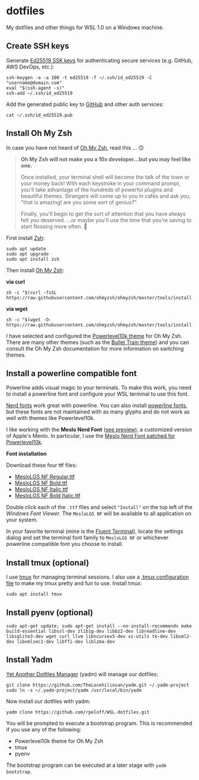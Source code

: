 dotfiles
========

My dotfiles and other things for WSL 1.0 on a Windows machine.

Create SSH keys
---------------

Generate [Ed25519 SSK keys](https://medium.com/risan/upgrade-your-ssh-key-to-ed25519-c6e8d60d3c54) for authenticating secure services (e.g. GitHub, AWS DevOps, etc.):

```
ssh-keygen -o -a 100 -t ed25519 -f ~/.ssh/id_ed25519 -C "username@domain.com"
eval "$(ssh-agent -s)"
ssh-add ~/.ssh/id_ed25519
```

Add the generated public key to [GitHub](https://github.com/settings/ssh/new) and other auth services:

```
cat ~/.ssh/id_ed25519.pub
```

Install Oh My Zsh
-----------------

In case you have not heard of [Oh My Zsh](https://github.com/ohmyzsh/ohmyzsh), read this ... 🙃

> **Oh My Zsh will not make you a 10x developer...but you may feel like one.**
>
> Once installed, your terminal shell will become the talk of the town or your money back! With each keystroke in your command prompt, you'll take advantage of the hundreds of powerful plugins and beautiful themes. Strangers will come up to you in cafés and ask you, "that is amazing! are you some sort of genius?"
>
>Finally, you'll begin to get the sort of attention that you have always felt you deserved. ...or maybe you'll use the time that you're saving to start flossing more often. 😬
> 

First install [Zsh](https://github.com/ohmyzsh/ohmyzsh/wiki/Installing-ZSH):

``` 
sudo apt update
sudo apt upgrade
sudo apt install zsh
```

Then install [Oh My Zsh](https://github.com/ohmyzsh/ohmyzsh):

**via curl**
```
sh -c "$(curl -fsSL https://raw.githubusercontent.com/ohmyzsh/ohmyzsh/master/tools/install.sh)"
```

**via wget**
```
sh -c "$(wget -O- https://raw.githubusercontent.com/ohmyzsh/ohmyzsh/master/tools/install.sh)"
```

I have selected and configured the [Powerlevel10k theme](https://github.com/romkatv/powerlevel10k) for Oh My Zsh. There are many other themes (such as the [Bullet Train theme](https://github.com/caiogondim/bullet-train.zsh)) and you can consult the Oh My Zsh documentation for more information on switching themes.

Install a powerline compatible font
-----------------------------------

Powerline adds visual magic to your terminals. To make this work, you need to install a powerline font and configure your WSL terminal to use this font.

[Nerd fonts](https://www.nerdfonts.com/) work great with powerline. You can also install [powerline fonts](https://github.com/powerline/fonts), but these fonts are not maintained with as many glyphs and do not work as well with themes like Powerlevel10k.

I like working with the **Meslo Nerd Font** ([see preview](https://www.programmingfonts.org/#meslo)), a customized version of Apple's Menlo. In particular, I use the [Meslo Nerd Font patched for Powerlevel10k](https://github.com/romkatv/powerlevel10k#meslo-nerd-font-patched-for-powerlevel10k).

**Font installation**

Download these four ttf files:

- [MesloLGS NF Regular.ttf](https://github.com/romkatv/powerlevel10k-media/raw/master/MesloLGS%20NF%20Regular.ttf)
- [MesloLGS NF Bold.ttf](https://github.com/romkatv/powerlevel10k-media/raw/master/MesloLGS%20NF%20Regular.ttf)
- [MesloLGS NF Italic.ttf](https://github.com/romkatv/powerlevel10k-media/raw/master/MesloLGS%20NF%20Regular.ttf)
- [MesloLGS NF Bold Italic.ttf](https://github.com/romkatv/powerlevel10k-media/raw/master/MesloLGS%20NF%20Bold%20Italic.ttf)

Double click each of the `.ttf` files and select `"Install"` on the top left of the *Windows Font Viewer*. The `MesloLGS NF` will be available to all application on your system.

In your favorite terminal (mine is the [Fluent Terminal](https://github.com/felixse/FluentTerminal)), locate the settings dialog and set the terminal font family to `MesloLGS NF` or whichever powerline compatible font you choose to install.

Install tmux (optional)
-----------------------

I use [tmux](https://github.com/tmux/tmux/wiki) for managing terminal sessions. I also use a [.tmux configuration file](https://github.com/gpakosz/.tmux) to make my tmux pretty and fun to use. Install tmux:

``` 
sudo apt install tmux
```  

Install pyenv (optional)
-------------

```
sudo apt-get update; sudo apt-get install --no-install-recommends make build-essential libssl-dev zlib1g-dev libbz2-dev libreadline-dev libsqlite3-dev wget curl llvm libncurses5-dev xz-utils tk-dev libxml2-dev libxmlsec1-dev libffi-dev liblzma-dev
```

Install Yadm
------------

[Yet Another Dotfiles Manager](https://yadm.io/) (yadm) will manage our dotfiles:

```
git clone https://github.com/TheLocehiliosan/yadm.git ~/.yadm-project
sudo ln -s ~/.yadm-project/yadm /usr/local/bin/yadm
```

Now install our dotfiles with yadm:

```
yadm clone https://github.com/rpeloff/WSL-dotfiles.git
```

You will be prompted to execute a bootstrap program. This is recommended if you use any of the following:

- Powerlevel10k theme for Oh My Zsh
- tmux
- pyenv

The bootstrap program can be executed at a later stage with `yadm bootstrap`.
